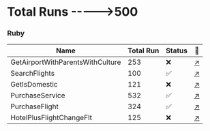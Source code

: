 # Total Runs ----->500





<h3><a name="Flight"></a>Ruby</h3>

 Name | Total Run | Status | :star2:
--- | --- | --- | ---
GetAirportWithParentsWithCulture | 253 | :x: | [:arrow_upper_right:](http://introjs.com)
SearchFlights | 100 | :white_check_mark: | [:arrow_upper_right:](http://introjs.com)
GetIsDomestic | 121 | :x: | [:arrow_upper_right:](http://introjs.com)
PurchaseService | 532 | :white_check_mark: | [:arrow_upper_right:](http://introjs.com)
PurchaseFlight | 324 | :white_check_mark: | [:arrow_upper_right:](http://introjs.com)
HotelPlusFlightChangeFlt | 125 | :x: | [:arrow_upper_right:](http://introjs.com)






